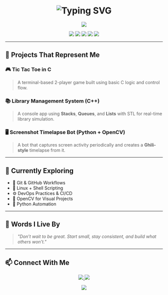 <!-- ✨ Typing Animation -->
<h1 align="center">
  <img src="https://readme-typing-svg.demolab.com?font=Fira+Code&weight=500&size=26&pause=1000&color=F72585&center=true&vCenter=true&width=700&lines=Hey+%F0%9F%91%8B%2C+I'm+Hemaksh+Sharma;Engineering+Student+%7C+DevOps+Learner;Coding+my+way+into+automation+%F0%9F%9A%80" alt="Typing SVG" />
</h1>

<!-- ⚡ Glowing Welcome Header -->
<p align="center">
  <img src="https://capsule-render.vercel.app/api?type=waving&height=100&color=gradient&text=Welcome%20to%20My%20GitHub%20Profile&fontColor=ffffff&fontSize=28&animation=twinkling" />
</p>

<!-- 🧰 Tech Stack -->
<p align="center">
  <img src="https://img.shields.io/badge/Python-FFD43B?style=for-the-badge&logo=python&logoColor=blue"/>
  <img src="https://img.shields.io/badge/C++-00599C?style=for-the-badge&logo=c%2B%2B&logoColor=white"/>
  <img src="https://img.shields.io/badge/C-07235D?style=for-the-badge&logo=c&logoColor=white"/>
  <img src="https://img.shields.io/badge/OpenCV-5C3EE8?style=for-the-badge&logo=opencv&logoColor=white"/>
  <img src="https://img.shields.io/badge/Git-F05032?style=for-the-badge&logo=git&logoColor=white"/>
</p>

---

## 🚀 Projects That Represent Me

### 🎮 Tic Tac Toe in C
> A terminal-based 2-player game built using basic C logic and control flow.

### 📚 Library Management System (C++)
> A console app using **Stacks**, **Queues**, and **Lists** with STL for real-time library simulation.

### 🖥️ Screenshot Timelapse Bot (Python + OpenCV)
> A bot that captures screen activity periodically and creates a **Ghili-style** timelapse from it.

---

## 🧠 Currently Exploring

- 🔧 Git & GitHub Workflows  
- 🐧 Linux + Shell Scripting  
- ⚙️ DevOps Practices & CI/CD  
- 📸 OpenCV for Visual Projects  
- 🐍 Python Automation

---

## 💬 Words I Live By

> _"Don’t wait to be great. Start small, stay consistent, and build what others won’t."_  

---

## 📫 Connect With Me

<p align="center">
  <a href="https://www.linkedin.com/in/hemaksh-sharma-1843a6338" target="_blank">
    <img src="https://img.shields.io/badge/LinkedIn-%230077B5.svg?style=for-the-badge&logo=linkedin&logoColor=white"/>
  </a>
  <a href="https://www.instagram.com/wbu.hemaksh?igsh=MXF5aGc2NWJsc2Vncw==&utm_source=qr" target="_blank">
    <img src="https://img.shields.io/badge/Instagram-%23E4405F.svg?style=for-the-badge&logo=instagram&logoColor=white"/>
  </a>
</p>

<!-- Footer wave -->
<p align="center">
  <img src="https://capsule-render.vercel.app/api?type=waving&color=gradient&height=100&section=footer"/>
</p>
